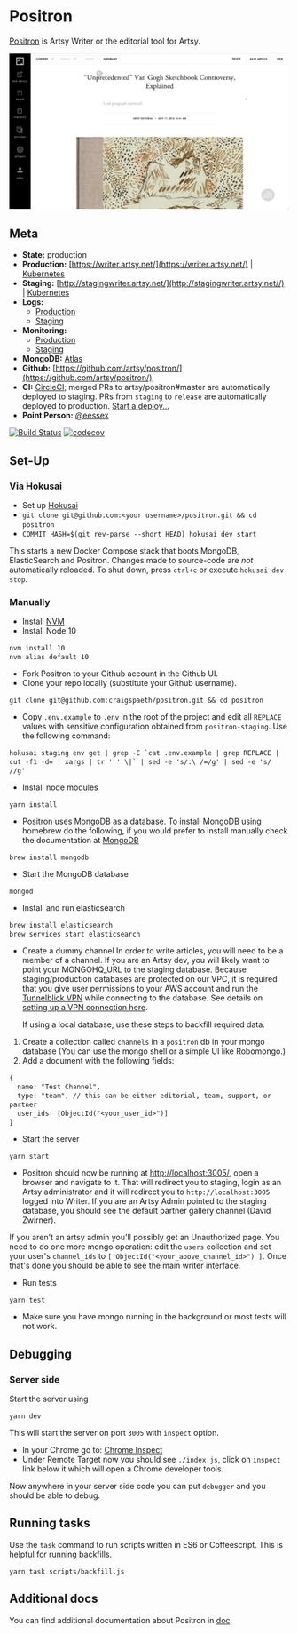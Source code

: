 # Positron

[Positron](https://github.com/artsy/positron) is Artsy Writer or the editorial tool for Artsy.

![ArtsyWriter](/doc/images/ArtsyWriter.png)

## Meta

- **State:** production
- **Production:** [https://writer.artsy.net/](https://writer.artsy.net/) | [Kubernetes](https://kubernetes.artsy.net/#!/deployment/default/positron-web?namespace=default)
- **Staging:** [http://stagingwriter.artsy.net/](http://stagingwriter.artsy.net//) | [Kubernetes](https://kubernetes-staging.artsy.net/#!/deployment/default/positron-web?namespace=default)
- **Logs:**
    * [Production](https://papertrailapp.com/groups/3675843/events?q=host%3Apositron-web)
    * [Staging](https://papertrailapp.com/groups/3674473/events?q=host%3Apositron-web)
- **Monitoring:**
    * [Production](https://app.datadoghq.com/apm/service/positron/express.request?end=1545136847351&env=production&paused=false&start=1545133247351)
    * [Staging](https://app.datadoghq.com/apm/service/positron/express.request?end=1545136799180&env=staging&paused=false&start=1545133199180)
- **MongoDB:** [Atlas](https://cloud.mongodb.com/v2/5be44a7aff7a254a8327cd3a#clusters)
- **Github:** [https://github.com/artsy/positron/](https://github.com/artsy/positron/)
- **CI:** [CircleCI](https://circleci.com/gh/artsy/positron); merged PRs to artsy/positron#master are automatically deployed to staging. PRs from `staging` to `release` are automatically deployed to production. [Start a deploy...](https://github.com/artsy/positron/compare/release...staging?expand=1)
- **Point Person:**  [@eessex](https://github.com/eessex)

[![Build Status](https://circleci.com/gh/artsy/positron/tree/master.svg?style=svg)](https://circleci.com/gh/artsy/positron/tree/master) [![codecov](https://codecov.io/gh/artsy/positron/branch/master/graph/badge.svg)](https://codecov.io/gh/artsy/positron)

## Set-Up

### Via Hokusai

- Set up [Hokusai](https://github.com/artsy/README/blob/master/playbooks/hokusai.md#quickstart)
- `git clone git@github.com:<your username>/positron.git && cd positron`
- `COMMIT_HASH=$(git rev-parse --short HEAD) hokusai dev start`

This starts a new Docker Compose stack that boots MongoDB, ElasticSearch and Positron. Changes made to source-code are _not_ automatically reloaded. To shut down, press `ctrl+c` or execute `hokusai dev stop`.

### Manually

- Install [NVM](https://github.com/creationix/nvm)
- Install Node 10

```
nvm install 10
nvm alias default 10
```

- Fork Positron to your Github account in the Github UI.
- Clone your repo locally (substitute your Github username).

```
git clone git@github.com:craigspaeth/positron.git && cd positron
```

- Copy `.env.example` to `.env` in the root of the project and edit all `REPLACE` values with sensitive configuration obtained from `positron-staging`. Use the following command:

```
hokusai staging env get | grep -E `cat .env.example | grep REPLACE | cut -f1 -d= | xargs | tr ' ' \|` | sed -e 's/:\ /=/g' | sed -e 's/ //g'
```

- Install node modules

```
yarn install
```

- Positron uses MongoDB as a database. To install MongoDB using homebrew do the following, if you would prefer to install manually check the documentation at [MongoDB](http://docs.mongodb.org/manual/tutorial/install-mongodb-on-os-x/)

```
brew install mongodb
```

- Start the MongoDB database

```
mongod
```

- Install and run elasticsearch

```
brew install elasticsearch
brew services start elasticsearch
```

- Create a dummy channel
  In order to write articles, you will need to be a member of a channel. If you are an Artsy dev, you will likely want to point your MONGOHQ_URL to the staging database. Because staging/production databases are protected on our VPC, it is required that you give user permissions to your AWS account and run the [Tunnelblick VPN](https://tunnelblick.net/) while connecting to the database. See details on [setting up a VPN connection here](https://github.com/artsy/infrastructure/blob/master/README.md#vpn).  
  
  If using a local database, use these steps to backfill required data:

1. Create a collection called `channels` in a `positron` db in your mongo database (You can use the mongo shell or a simple UI like Robomongo.)
2. Add a document with the following fields:

```
{
  name: "Test Channel",
  type: "team", // this can be either editorial, team, support, or partner
  user_ids: [ObjectId("<your_user_id>")]
}
```

- Start the server

```
yarn start
```

- Positron should now be running at [http://localhost:3005/](http://localhost:3005/), open a browser and navigate to it. That will redirect you to staging, login as an Artsy administrator and it will redirect you to `http://localhost:3005` logged into Writer. If you are an Artsy Admin pointed to the staging database, you should see the default partner gallery channel (David Zwirner).

If you aren't an artsy admin you'll possibly get an Unauthorized page. You need to do one more mongo operation: edit the `users` collection and set your user's `channel_ids` to `[ ObjectId("<your_above_channel_id>") ]`. Once that's done you should be able to see the main writer interface.

- Run tests

```
yarn test
```

- Make sure you have mongo running in the background or most tests will not work.

## Debugging

### Server side

Start the server using

```
yarn dev
```

This will start the server on port `3005` with `inspect` option.

- In your Chrome go to: [Chrome Inspect](chrome://inspect)
- Under Remote Target now you should see `./index.js`, click on `inspect` link below it which will open a Chrome developer tools.

Now anywhere in your server side code you can put `debugger` and you should be able to debug.

## Running tasks

Use the `task` command to run scripts written in ES6 or Coffeescript. This is helpful for running backfills.

```
yarn task scripts/backfill.js
```

## Additional docs

You can find additional documentation about Positron in [doc](/doc).
